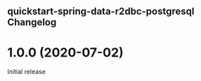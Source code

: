 ## quickstart-spring-data-r2dbc-postgresql Changelog

<a name="1.0.0"></a>
# 1.0.0 (2020-07-02)

Initial release
